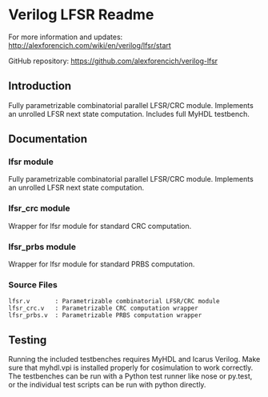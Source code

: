 # Verilog LFSR Readme

For more information and updates: http://alexforencich.com/wiki/en/verilog/lfsr/start

GitHub repository: https://github.com/alexforencich/verilog-lfsr

## Introduction

Fully parametrizable combinatorial parallel LFSR/CRC module.  Implements an
unrolled LFSR next state computation.  Includes full MyHDL testbench.

## Documentation

### lfsr module

Fully parametrizable combinatorial parallel LFSR/CRC module.  Implements an
unrolled LFSR next state computation.

### lfsr_crc module

Wrapper for lfsr module for standard CRC computation.

### lfsr_prbs module

Wrapper for lfsr module for standard PRBS computation.

### Source Files

    lfsr.v       : Parametrizable combinatorial LFSR/CRC module
    lfsr_crc.v   : Parametrizable CRC computation wrapper
    lfsr_prbs.v  : Parametrizable PRBS computation wrapper

## Testing

Running the included testbenches requires MyHDL and Icarus Verilog.  Make sure
that myhdl.vpi is installed properly for cosimulation to work correctly.  The
testbenches can be run with a Python test runner like nose or py.test, or the
individual test scripts can be run with python directly.
